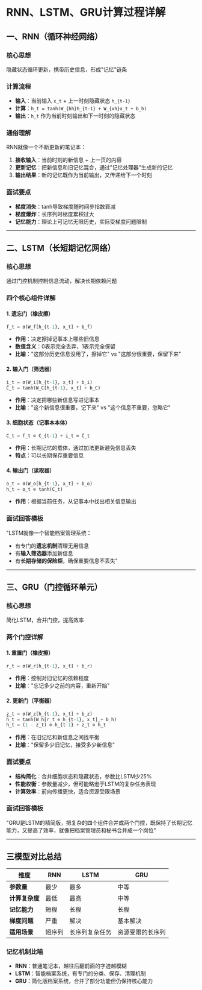 


          
# RNN、LSTM、GRU计算过程详解

## 一、RNN（循环神经网络）

### 核心思想
隐藏状态循环更新，携带历史信息，形成"记忆"链条

### 计算流程
- **输入**：当前输入 `x_t` + 上一时刻隐藏状态 `h_{t-1}`
- **计算**：`h_t = tanh(W_{hh}h_{t-1} + W_{xh}x_t + b_h)`
- **输出**：`h_t` 作为当前时刻输出和下一时刻的隐藏状态

### 通俗理解
RNN就像一个不断更新的笔记本：
1. **接收输入**：当前时刻的新信息 + 上一页的内容
2. **更新记忆**：把新信息和旧记忆混合，通过"记忆处理器"生成新的记忆
3. **输出结果**：新的记忆既作为当前输出，又传递给下一个时刻

### 面试要点
- **梯度消失**：tanh导致梯度随时间步指数衰减
- **梯度爆炸**：长序列时梯度累积过大
- **记忆能力**：理论上可记忆无限历史，实际受梯度问题限制

---

## 二、LSTM（长短期记忆网络）

### 核心思想
通过门控机制控制信息流动，解决长期依赖问题

### 四个核心组件详解

#### 1. 遗忘门（橡皮擦）
```python
f_t = σ(W_f[h_{t-1}, x_t] + b_f)
```
- **作用**：决定擦掉记事本上哪些旧信息
- **数值含义**：0表示完全丢弃，1表示完全保留
- **比喻**："这部分历史信息没用了，擦掉它" vs "这部分很重要，保留下来"

#### 2. 输入门（筛选器）
```python
i_t = σ(W_i[h_{t-1}, x_t] + b_i)
C̃_t = tanh(W_C[h_{t-1}, x_t] + b_C)
```
- **作用**：决定把哪些新信息写进记事本
- **比喻**："这个新信息很重要，记下来" vs "这个信息不重要，忽略它"

#### 3. 细胞状态（记事本本体）
```python
C_t = f_t ⊙ C_{t-1} + i_t ⊙ C̃_t
```
- **作用**：长期记忆的载体，通过加法更新避免信息丢失
- **特点**：可以长期保存重要信息

#### 4. 输出门（读取器）
```python
o_t = σ(W_o[h_{t-1}, x_t] + b_o)
h_t = o_t ⊙ tanh(C_t)
```
- **作用**：根据当前任务，从记事本中找出相关信息输出

### 面试回答模板
"LSTM就像一个智能档案管理系统：
- 有专门的**遗忘机制**清理无用信息
- 有**输入筛选器**添加新信息
- 有**长期存储的保险柜**，确保重要信息不丢失"

---

## 三、GRU（门控循环单元）

### 核心思想
简化LSTM，合并门控，提高效率

### 两个门控详解

#### 1. 重置门（橡皮擦）
```python
r_t = σ(W_r[h_{t-1}, x_t] + b_r)
```
- **作用**：控制对旧记忆的依赖程度
- **比喻**："忘记多少之前的内容，重新开始"

#### 2. 更新门（平衡器）
```python
z_t = σ(W_z[h_{t-1}, x_t] + b_z)
h̃_t = tanh(W_h[r_t ⊙ h_{t-1}, x_t] + b_h)
h_t = (1 - z_t) ⊙ h_{t-1} + z_t ⊙ h̃_t
```
- **作用**：在旧记忆和新信息之间找平衡
- **比喻**："保留多少旧记忆，接受多少新信息"

### 面试要点
- **结构简化**：合并细胞状态和隐藏状态，参数比LSTM少25%
- **性能权衡**：参数量减少，但可能略逊于LSTM的复杂任务表现
- **计算效率**：前向传播更快，适合资源受限场景

### 面试回答模板
"GRU是LSTM的精简版，把复杂的四个组件合并成两个门控，既保持了长期记忆能力，又提高了效率，就像把档案管理员和秘书合并成一个岗位"

---

## 三模型对比总结

| 维度 | RNN | LSTM | GRU |
|------|-----|------|-----|
| **参数量** | 最少 | 最多 | 中等 |
| **计算复杂度** | 最低 | 最高 | 中等 |
| **记忆能力** | 短程 | 长程 | 长程 |
| **梯度问题** | 严重 | 解决 | 基本解决 |
| **适用场景** | 短序列 | 长序列复杂任务 | 资源受限的长序列 |

### 记忆机制比喻
- **RNN**：普通笔记本，越往后翻前面的字迹越模糊
- **LSTM**：智能档案系统，有专门的分类、保存、清理机制
- **GRU**：简化版档案系统，合并了部分功能但仍保持核心能力
        
